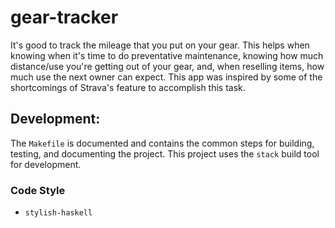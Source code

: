 # gear-tracker

It's good to track the mileage that you put on your gear.
This helps when knowing when it's time to do preventative maintenance, knowing how much distance/use you're getting out of your gear, and, when reselling items, how much use the next owner can expect.
This app was inspired by some of the shortcomings of Strava's feature to accomplish this task.

## Development:

The `Makefile` is documented and contains the common steps for building, testing, and documenting the project.
This project uses the `stack` build tool for development.

### Code Style

- `stylish-haskell`
